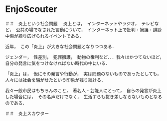 # EnjoScouter

＃＃　炎上という社会問題
　炎上とは，　インターネットやラジオ，　テレビなど，　公共の場でなされた言動について，　インターネット上で批判・擁護・誹謗中傷が繰り広げられるイベントである．
 
 近年，　この「炎上」が大きな社会問題となりつつある．　　
 
 ジェンダー，　性差別，　犯罪擁護，　動物の権利など．．．我々はかつてないほど，　自分の発言に気をつけなければない時代の中にいる．
 
 「炎上」は，　仮にその発言や行動が，　実は問題のないものであったとしても，　人々には社会を騒がせたという印象が残り続ける．
 
 我々一般市民はもちろんのこと，　著名人・芸能人にとって，　自らの発言が炎上した場合には，　その名声だけでなく，　生活すらも抜き差しならないものとなるのである．
 
 ＃＃　炎上スカウター

